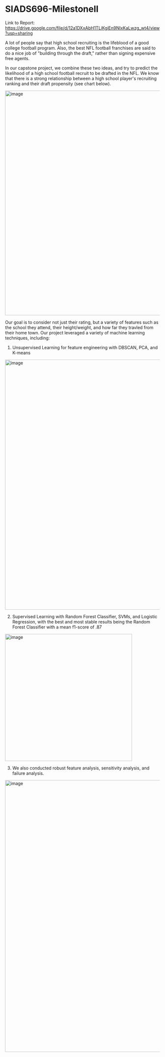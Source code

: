 # SIADS696-MilestoneII

Link to Report: https://drive.google.com/file/d/12a1DXxAbH1TLiKgiEn9NIxKaLwzg_wt4/view?usp=sharing

A lot of people say that high school recruiting is the lifeblood of a good college football program. Also, the best NFL football franchises are said to do a nice job of "building through the draft," rather than signing expensive free agents.  

In our capstone project, we combine these two ideas, and try to predict the likelihood of a high school football recruit to be drafted in the NFL. We know that there is a strong relationship between a high school player's recruiting ranking and their draft propensity (see chart below). 

<img width="730" alt="image" src="https://github.com/user-attachments/assets/2c10ce54-fff3-43c0-964e-eb8db002387a" />

Our goal is to consider not just their rating, but a variety of features such as the school they attend, their height/weight, and how far they travled from their home town. Our project leveraged a variety of machine learning techniques, including:

1. Unsupervised Learning for feature engineering with DBSCAN, PCA, and K-means
<img width="812" alt="image" src="https://github.com/user-attachments/assets/ca287cfd-6fae-4580-8666-c6de241402ce" />

2. Supervised Learning with Random Forest Classifier, SVMs, and Logistic Regression, with the best and most stable results being the Random Forest Classifier with a mean f1-score of .87
<img width="413" alt="image" src="https://github.com/user-attachments/assets/2588eae5-2827-458a-9d18-794325776352" />

3. We also conducted robust feature analysis, sensitivity analysis, and failure analysis.
<img width="883" alt="image" src="https://github.com/user-attachments/assets/6a6670fe-068f-4d1a-be6d-afc9394da961" />


